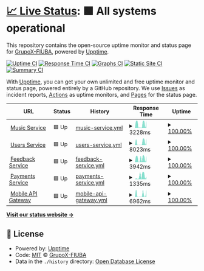 # [📈 Live Status](https://GrupoX-FIUBA.github.io/music-service-status): <!--live status--> **🟩 All systems operational**

This repository contains the open-source uptime monitor and status page for [GrupoX-FIUBA](https://GrupoX-FIUBA.github.io/music-service-status), powered by [Upptime](https://github.com/upptime/upptime).

[![Uptime CI](https://github.com/GrupoX-FIUBA/music-service-status/workflows/Uptime%20CI/badge.svg)](https://github.com/GrupoX-FIUBA/music-service-status/actions?query=workflow%3A%22Uptime+CI%22)
[![Response Time CI](https://github.com/GrupoX-FIUBA/music-service-status/workflows/Response%20Time%20CI/badge.svg)](https://github.com/GrupoX-FIUBA/music-service-status/actions?query=workflow%3A%22Response+Time+CI%22)
[![Graphs CI](https://github.com/GrupoX-FIUBA/music-service-status/workflows/Graphs%20CI/badge.svg)](https://github.com/GrupoX-FIUBA/music-service-status/actions?query=workflow%3A%22Graphs+CI%22)
[![Static Site CI](https://github.com/GrupoX-FIUBA/music-service-status/workflows/Static%20Site%20CI/badge.svg)](https://github.com/GrupoX-FIUBA/music-service-status/actions?query=workflow%3A%22Static+Site+CI%22)
[![Summary CI](https://github.com/GrupoX-FIUBA/music-service-status/workflows/Summary%20CI/badge.svg)](https://github.com/GrupoX-FIUBA/music-service-status/actions?query=workflow%3A%22Summary+CI%22)

With [Upptime](https://upptime.js.org), you can get your own unlimited and free uptime monitor and status page, powered entirely by a GitHub repository. We use [Issues](https://github.com/GrupoX-FIUBA/music-service-status/issues) as incident reports, [Actions](https://github.com/GrupoX-FIUBA/music-service-status/actions) as uptime monitors, and [Pages](https://GrupoX-FIUBA.github.io/music-service-status) for the status page.

<!--start: status pages-->
<!-- This summary is generated by Upptime (https://github.com/upptime/upptime) -->
<!-- Do not edit this manually, your changes will be overwritten -->
<!-- prettier-ignore -->
| URL | Status | History | Response Time | Uptime |
| --- | ------ | ------- | ------------- | ------ |
| <img alt="" src="https://favicons.githubusercontent.com/grupox-music-service.herokuapp.com" height="13"> [Music Service](https://grupox-music-service.herokuapp.com/docs) | 🟩 Up | [music-service.yml](https://github.com/GrupoX-FIUBA/services-status/commits/HEAD/history/music-service.yml) | <details><summary><img alt="Response time graph" src="./graphs/music-service/response-time-week.png" height="20"> 3228ms</summary><br><a href="https://status.spotifiuby.com.ar/history/music-service"><img alt="Response time 4865" src="https://img.shields.io/endpoint?url=https%3A%2F%2Fraw.githubusercontent.com%2FGrupoX-FIUBA%2Fservices-status%2FHEAD%2Fapi%2Fmusic-service%2Fresponse-time.json"></a><br><a href="https://status.spotifiuby.com.ar/history/music-service"><img alt="24-hour response time 6288" src="https://img.shields.io/endpoint?url=https%3A%2F%2Fraw.githubusercontent.com%2FGrupoX-FIUBA%2Fservices-status%2FHEAD%2Fapi%2Fmusic-service%2Fresponse-time-day.json"></a><br><a href="https://status.spotifiuby.com.ar/history/music-service"><img alt="7-day response time 3228" src="https://img.shields.io/endpoint?url=https%3A%2F%2Fraw.githubusercontent.com%2FGrupoX-FIUBA%2Fservices-status%2FHEAD%2Fapi%2Fmusic-service%2Fresponse-time-week.json"></a><br><a href="https://status.spotifiuby.com.ar/history/music-service"><img alt="30-day response time 5132" src="https://img.shields.io/endpoint?url=https%3A%2F%2Fraw.githubusercontent.com%2FGrupoX-FIUBA%2Fservices-status%2FHEAD%2Fapi%2Fmusic-service%2Fresponse-time-month.json"></a><br><a href="https://status.spotifiuby.com.ar/history/music-service"><img alt="1-year response time 4865" src="https://img.shields.io/endpoint?url=https%3A%2F%2Fraw.githubusercontent.com%2FGrupoX-FIUBA%2Fservices-status%2FHEAD%2Fapi%2Fmusic-service%2Fresponse-time-year.json"></a></details> | <details><summary><a href="https://status.spotifiuby.com.ar/history/music-service">100.00%</a></summary><a href="https://status.spotifiuby.com.ar/history/music-service"><img alt="All-time uptime 99.68%" src="https://img.shields.io/endpoint?url=https%3A%2F%2Fraw.githubusercontent.com%2FGrupoX-FIUBA%2Fservices-status%2FHEAD%2Fapi%2Fmusic-service%2Fuptime.json"></a><br><a href="https://status.spotifiuby.com.ar/history/music-service"><img alt="24-hour uptime 100.00%" src="https://img.shields.io/endpoint?url=https%3A%2F%2Fraw.githubusercontent.com%2FGrupoX-FIUBA%2Fservices-status%2FHEAD%2Fapi%2Fmusic-service%2Fuptime-day.json"></a><br><a href="https://status.spotifiuby.com.ar/history/music-service"><img alt="7-day uptime 100.00%" src="https://img.shields.io/endpoint?url=https%3A%2F%2Fraw.githubusercontent.com%2FGrupoX-FIUBA%2Fservices-status%2FHEAD%2Fapi%2Fmusic-service%2Fuptime-week.json"></a><br><a href="https://status.spotifiuby.com.ar/history/music-service"><img alt="30-day uptime 100.00%" src="https://img.shields.io/endpoint?url=https%3A%2F%2Fraw.githubusercontent.com%2FGrupoX-FIUBA%2Fservices-status%2FHEAD%2Fapi%2Fmusic-service%2Fuptime-month.json"></a><br><a href="https://status.spotifiuby.com.ar/history/music-service"><img alt="1-year uptime 99.68%" src="https://img.shields.io/endpoint?url=https%3A%2F%2Fraw.githubusercontent.com%2FGrupoX-FIUBA%2Fservices-status%2FHEAD%2Fapi%2Fmusic-service%2Fuptime-year.json"></a></details>
| <img alt="" src="https://favicons.githubusercontent.com/spotifiuby-users-service.herokuapp.com" height="13"> [Users Service](https://spotifiuby-users-service.herokuapp.com/docs) | 🟩 Up | [users-service.yml](https://github.com/GrupoX-FIUBA/services-status/commits/HEAD/history/users-service.yml) | <details><summary><img alt="Response time graph" src="./graphs/users-service/response-time-week.png" height="20"> 8023ms</summary><br><a href="https://status.spotifiuby.com.ar/history/users-service"><img alt="Response time 15032" src="https://img.shields.io/endpoint?url=https%3A%2F%2Fraw.githubusercontent.com%2FGrupoX-FIUBA%2Fservices-status%2FHEAD%2Fapi%2Fusers-service%2Fresponse-time.json"></a><br><a href="https://status.spotifiuby.com.ar/history/users-service"><img alt="24-hour response time 20303" src="https://img.shields.io/endpoint?url=https%3A%2F%2Fraw.githubusercontent.com%2FGrupoX-FIUBA%2Fservices-status%2FHEAD%2Fapi%2Fusers-service%2Fresponse-time-day.json"></a><br><a href="https://status.spotifiuby.com.ar/history/users-service"><img alt="7-day response time 8023" src="https://img.shields.io/endpoint?url=https%3A%2F%2Fraw.githubusercontent.com%2FGrupoX-FIUBA%2Fservices-status%2FHEAD%2Fapi%2Fusers-service%2Fresponse-time-week.json"></a><br><a href="https://status.spotifiuby.com.ar/history/users-service"><img alt="30-day response time 14902" src="https://img.shields.io/endpoint?url=https%3A%2F%2Fraw.githubusercontent.com%2FGrupoX-FIUBA%2Fservices-status%2FHEAD%2Fapi%2Fusers-service%2Fresponse-time-month.json"></a><br><a href="https://status.spotifiuby.com.ar/history/users-service"><img alt="1-year response time 15032" src="https://img.shields.io/endpoint?url=https%3A%2F%2Fraw.githubusercontent.com%2FGrupoX-FIUBA%2Fservices-status%2FHEAD%2Fapi%2Fusers-service%2Fresponse-time-year.json"></a></details> | <details><summary><a href="https://status.spotifiuby.com.ar/history/users-service">100.00%</a></summary><a href="https://status.spotifiuby.com.ar/history/users-service"><img alt="All-time uptime 100.00%" src="https://img.shields.io/endpoint?url=https%3A%2F%2Fraw.githubusercontent.com%2FGrupoX-FIUBA%2Fservices-status%2FHEAD%2Fapi%2Fusers-service%2Fuptime.json"></a><br><a href="https://status.spotifiuby.com.ar/history/users-service"><img alt="24-hour uptime 100.00%" src="https://img.shields.io/endpoint?url=https%3A%2F%2Fraw.githubusercontent.com%2FGrupoX-FIUBA%2Fservices-status%2FHEAD%2Fapi%2Fusers-service%2Fuptime-day.json"></a><br><a href="https://status.spotifiuby.com.ar/history/users-service"><img alt="7-day uptime 100.00%" src="https://img.shields.io/endpoint?url=https%3A%2F%2Fraw.githubusercontent.com%2FGrupoX-FIUBA%2Fservices-status%2FHEAD%2Fapi%2Fusers-service%2Fuptime-week.json"></a><br><a href="https://status.spotifiuby.com.ar/history/users-service"><img alt="30-day uptime 100.00%" src="https://img.shields.io/endpoint?url=https%3A%2F%2Fraw.githubusercontent.com%2FGrupoX-FIUBA%2Fservices-status%2FHEAD%2Fapi%2Fusers-service%2Fuptime-month.json"></a><br><a href="https://status.spotifiuby.com.ar/history/users-service"><img alt="1-year uptime 100.00%" src="https://img.shields.io/endpoint?url=https%3A%2F%2Fraw.githubusercontent.com%2FGrupoX-FIUBA%2Fservices-status%2FHEAD%2Fapi%2Fusers-service%2Fuptime-year.json"></a></details>
| <img alt="" src="https://favicons.githubusercontent.com/grupox-feedback-service.herokuapp.com" height="13"> [Feedback Service](https://grupox-feedback-service.herokuapp.com/docs) | 🟩 Up | [feedback-service.yml](https://github.com/GrupoX-FIUBA/services-status/commits/HEAD/history/feedback-service.yml) | <details><summary><img alt="Response time graph" src="./graphs/feedback-service/response-time-week.png" height="20"> 3942ms</summary><br><a href="https://status.spotifiuby.com.ar/history/feedback-service"><img alt="Response time 5707" src="https://img.shields.io/endpoint?url=https%3A%2F%2Fraw.githubusercontent.com%2FGrupoX-FIUBA%2Fservices-status%2FHEAD%2Fapi%2Ffeedback-service%2Fresponse-time.json"></a><br><a href="https://status.spotifiuby.com.ar/history/feedback-service"><img alt="24-hour response time 6316" src="https://img.shields.io/endpoint?url=https%3A%2F%2Fraw.githubusercontent.com%2FGrupoX-FIUBA%2Fservices-status%2FHEAD%2Fapi%2Ffeedback-service%2Fresponse-time-day.json"></a><br><a href="https://status.spotifiuby.com.ar/history/feedback-service"><img alt="7-day response time 3942" src="https://img.shields.io/endpoint?url=https%3A%2F%2Fraw.githubusercontent.com%2FGrupoX-FIUBA%2Fservices-status%2FHEAD%2Fapi%2Ffeedback-service%2Fresponse-time-week.json"></a><br><a href="https://status.spotifiuby.com.ar/history/feedback-service"><img alt="30-day response time 5602" src="https://img.shields.io/endpoint?url=https%3A%2F%2Fraw.githubusercontent.com%2FGrupoX-FIUBA%2Fservices-status%2FHEAD%2Fapi%2Ffeedback-service%2Fresponse-time-month.json"></a><br><a href="https://status.spotifiuby.com.ar/history/feedback-service"><img alt="1-year response time 5707" src="https://img.shields.io/endpoint?url=https%3A%2F%2Fraw.githubusercontent.com%2FGrupoX-FIUBA%2Fservices-status%2FHEAD%2Fapi%2Ffeedback-service%2Fresponse-time-year.json"></a></details> | <details><summary><a href="https://status.spotifiuby.com.ar/history/feedback-service">100.00%</a></summary><a href="https://status.spotifiuby.com.ar/history/feedback-service"><img alt="All-time uptime 100.00%" src="https://img.shields.io/endpoint?url=https%3A%2F%2Fraw.githubusercontent.com%2FGrupoX-FIUBA%2Fservices-status%2FHEAD%2Fapi%2Ffeedback-service%2Fuptime.json"></a><br><a href="https://status.spotifiuby.com.ar/history/feedback-service"><img alt="24-hour uptime 100.00%" src="https://img.shields.io/endpoint?url=https%3A%2F%2Fraw.githubusercontent.com%2FGrupoX-FIUBA%2Fservices-status%2FHEAD%2Fapi%2Ffeedback-service%2Fuptime-day.json"></a><br><a href="https://status.spotifiuby.com.ar/history/feedback-service"><img alt="7-day uptime 100.00%" src="https://img.shields.io/endpoint?url=https%3A%2F%2Fraw.githubusercontent.com%2FGrupoX-FIUBA%2Fservices-status%2FHEAD%2Fapi%2Ffeedback-service%2Fuptime-week.json"></a><br><a href="https://status.spotifiuby.com.ar/history/feedback-service"><img alt="30-day uptime 100.00%" src="https://img.shields.io/endpoint?url=https%3A%2F%2Fraw.githubusercontent.com%2FGrupoX-FIUBA%2Fservices-status%2FHEAD%2Fapi%2Ffeedback-service%2Fuptime-month.json"></a><br><a href="https://status.spotifiuby.com.ar/history/feedback-service"><img alt="1-year uptime 100.00%" src="https://img.shields.io/endpoint?url=https%3A%2F%2Fraw.githubusercontent.com%2FGrupoX-FIUBA%2Fservices-status%2FHEAD%2Fapi%2Ffeedback-service%2Fuptime-year.json"></a></details>
| <img alt="" src="https://favicons.githubusercontent.com/spotifiuby-payments-service.herokuapp.com" height="13"> [Payments Service](https://spotifiuby-payments-service.herokuapp.com/docs/) | 🟩 Up | [payments-service.yml](https://github.com/GrupoX-FIUBA/services-status/commits/HEAD/history/payments-service.yml) | <details><summary><img alt="Response time graph" src="./graphs/payments-service/response-time-week.png" height="20"> 1335ms</summary><br><a href="https://status.spotifiuby.com.ar/history/payments-service"><img alt="Response time 1335" src="https://img.shields.io/endpoint?url=https%3A%2F%2Fraw.githubusercontent.com%2FGrupoX-FIUBA%2Fservices-status%2FHEAD%2Fapi%2Fpayments-service%2Fresponse-time.json"></a><br><a href="https://status.spotifiuby.com.ar/history/payments-service"><img alt="24-hour response time 1205" src="https://img.shields.io/endpoint?url=https%3A%2F%2Fraw.githubusercontent.com%2FGrupoX-FIUBA%2Fservices-status%2FHEAD%2Fapi%2Fpayments-service%2Fresponse-time-day.json"></a><br><a href="https://status.spotifiuby.com.ar/history/payments-service"><img alt="7-day response time 1335" src="https://img.shields.io/endpoint?url=https%3A%2F%2Fraw.githubusercontent.com%2FGrupoX-FIUBA%2Fservices-status%2FHEAD%2Fapi%2Fpayments-service%2Fresponse-time-week.json"></a><br><a href="https://status.spotifiuby.com.ar/history/payments-service"><img alt="30-day response time 1335" src="https://img.shields.io/endpoint?url=https%3A%2F%2Fraw.githubusercontent.com%2FGrupoX-FIUBA%2Fservices-status%2FHEAD%2Fapi%2Fpayments-service%2Fresponse-time-month.json"></a><br><a href="https://status.spotifiuby.com.ar/history/payments-service"><img alt="1-year response time 1335" src="https://img.shields.io/endpoint?url=https%3A%2F%2Fraw.githubusercontent.com%2FGrupoX-FIUBA%2Fservices-status%2FHEAD%2Fapi%2Fpayments-service%2Fresponse-time-year.json"></a></details> | <details><summary><a href="https://status.spotifiuby.com.ar/history/payments-service">100.00%</a></summary><a href="https://status.spotifiuby.com.ar/history/payments-service"><img alt="All-time uptime 100.00%" src="https://img.shields.io/endpoint?url=https%3A%2F%2Fraw.githubusercontent.com%2FGrupoX-FIUBA%2Fservices-status%2FHEAD%2Fapi%2Fpayments-service%2Fuptime.json"></a><br><a href="https://status.spotifiuby.com.ar/history/payments-service"><img alt="24-hour uptime 100.00%" src="https://img.shields.io/endpoint?url=https%3A%2F%2Fraw.githubusercontent.com%2FGrupoX-FIUBA%2Fservices-status%2FHEAD%2Fapi%2Fpayments-service%2Fuptime-day.json"></a><br><a href="https://status.spotifiuby.com.ar/history/payments-service"><img alt="7-day uptime 100.00%" src="https://img.shields.io/endpoint?url=https%3A%2F%2Fraw.githubusercontent.com%2FGrupoX-FIUBA%2Fservices-status%2FHEAD%2Fapi%2Fpayments-service%2Fuptime-week.json"></a><br><a href="https://status.spotifiuby.com.ar/history/payments-service"><img alt="30-day uptime 100.00%" src="https://img.shields.io/endpoint?url=https%3A%2F%2Fraw.githubusercontent.com%2FGrupoX-FIUBA%2Fservices-status%2FHEAD%2Fapi%2Fpayments-service%2Fuptime-month.json"></a><br><a href="https://status.spotifiuby.com.ar/history/payments-service"><img alt="1-year uptime 100.00%" src="https://img.shields.io/endpoint?url=https%3A%2F%2Fraw.githubusercontent.com%2FGrupoX-FIUBA%2Fservices-status%2FHEAD%2Fapi%2Fpayments-service%2Fuptime-year.json"></a></details>
| <img alt="" src="https://favicons.githubusercontent.com/api-gateway-mobile.herokuapp.com" height="13"> [Mobile API Gateway](https://api-gateway-mobile.herokuapp.com/docs) | 🟩 Up | [mobile-api-gateway.yml](https://github.com/GrupoX-FIUBA/services-status/commits/HEAD/history/mobile-api-gateway.yml) | <details><summary><img alt="Response time graph" src="./graphs/mobile-api-gateway/response-time-week.png" height="20"> 6962ms</summary><br><a href="https://status.spotifiuby.com.ar/history/mobile-api-gateway"><img alt="Response time 11966" src="https://img.shields.io/endpoint?url=https%3A%2F%2Fraw.githubusercontent.com%2FGrupoX-FIUBA%2Fservices-status%2FHEAD%2Fapi%2Fmobile-api-gateway%2Fresponse-time.json"></a><br><a href="https://status.spotifiuby.com.ar/history/mobile-api-gateway"><img alt="24-hour response time 22368" src="https://img.shields.io/endpoint?url=https%3A%2F%2Fraw.githubusercontent.com%2FGrupoX-FIUBA%2Fservices-status%2FHEAD%2Fapi%2Fmobile-api-gateway%2Fresponse-time-day.json"></a><br><a href="https://status.spotifiuby.com.ar/history/mobile-api-gateway"><img alt="7-day response time 6962" src="https://img.shields.io/endpoint?url=https%3A%2F%2Fraw.githubusercontent.com%2FGrupoX-FIUBA%2Fservices-status%2FHEAD%2Fapi%2Fmobile-api-gateway%2Fresponse-time-week.json"></a><br><a href="https://status.spotifiuby.com.ar/history/mobile-api-gateway"><img alt="30-day response time 16081" src="https://img.shields.io/endpoint?url=https%3A%2F%2Fraw.githubusercontent.com%2FGrupoX-FIUBA%2Fservices-status%2FHEAD%2Fapi%2Fmobile-api-gateway%2Fresponse-time-month.json"></a><br><a href="https://status.spotifiuby.com.ar/history/mobile-api-gateway"><img alt="1-year response time 11966" src="https://img.shields.io/endpoint?url=https%3A%2F%2Fraw.githubusercontent.com%2FGrupoX-FIUBA%2Fservices-status%2FHEAD%2Fapi%2Fmobile-api-gateway%2Fresponse-time-year.json"></a></details> | <details><summary><a href="https://status.spotifiuby.com.ar/history/mobile-api-gateway">100.00%</a></summary><a href="https://status.spotifiuby.com.ar/history/mobile-api-gateway"><img alt="All-time uptime 100.00%" src="https://img.shields.io/endpoint?url=https%3A%2F%2Fraw.githubusercontent.com%2FGrupoX-FIUBA%2Fservices-status%2FHEAD%2Fapi%2Fmobile-api-gateway%2Fuptime.json"></a><br><a href="https://status.spotifiuby.com.ar/history/mobile-api-gateway"><img alt="24-hour uptime 100.00%" src="https://img.shields.io/endpoint?url=https%3A%2F%2Fraw.githubusercontent.com%2FGrupoX-FIUBA%2Fservices-status%2FHEAD%2Fapi%2Fmobile-api-gateway%2Fuptime-day.json"></a><br><a href="https://status.spotifiuby.com.ar/history/mobile-api-gateway"><img alt="7-day uptime 100.00%" src="https://img.shields.io/endpoint?url=https%3A%2F%2Fraw.githubusercontent.com%2FGrupoX-FIUBA%2Fservices-status%2FHEAD%2Fapi%2Fmobile-api-gateway%2Fuptime-week.json"></a><br><a href="https://status.spotifiuby.com.ar/history/mobile-api-gateway"><img alt="30-day uptime 100.00%" src="https://img.shields.io/endpoint?url=https%3A%2F%2Fraw.githubusercontent.com%2FGrupoX-FIUBA%2Fservices-status%2FHEAD%2Fapi%2Fmobile-api-gateway%2Fuptime-month.json"></a><br><a href="https://status.spotifiuby.com.ar/history/mobile-api-gateway"><img alt="1-year uptime 100.00%" src="https://img.shields.io/endpoint?url=https%3A%2F%2Fraw.githubusercontent.com%2FGrupoX-FIUBA%2Fservices-status%2FHEAD%2Fapi%2Fmobile-api-gateway%2Fuptime-year.json"></a></details>

<!--end: status pages-->

[**Visit our status website →**](https://GrupoX-FIUBA.github.io/music-service-status)

## 📄 License

- Powered by: [Upptime](https://github.com/upptime/upptime)
- Code: [MIT](./LICENSE) © [GrupoX-FIUBA](https://GrupoX-FIUBA.github.io/music-service-status)
- Data in the `./history` directory: [Open Database License](https://opendatacommons.org/licenses/odbl/1-0/)
